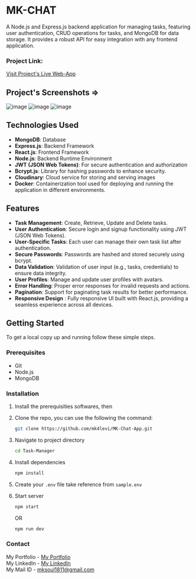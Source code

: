 # MK-CHAT

A Node.js and Express.js backend application for managing tasks, featuring user authentication, CRUD operations for tasks, and MongoDB for data storage. It provides a robust API for easy integration with any frontend application.

### Project Link:

[Visit Project's Live Web-App](https://mk-chat-app.vercel.app)

## Project's Screenshots =>

![image](./client/public/images/ss1.png)
![image](./client/public/images/ss2.png)
![image](./client/public/images/ss3.png)

## Technologies Used

- **MongoDB**: Database
- **Express.js**: Backend Framework
- **React.js**: Frontend Framework
- **Node.js**: Backend Runtime Environment
- **JWT (JSON Web Tokens)**: For secure authentication and authorization
- **Bcrypt.js**: Library for hashing passwords to enhance security.
- **Cloudinary**: Cloud service for storing and serving images
- **Docker**: Containerization tool used for deploying and running the application in different environments.

## Features

- **Task Management**: Create, Retrieve, Update and Delete tasks.
- **User Authentication**: Secure login and signup functionality using JWT (JSON Web Tokens).
- **User-Specific Tasks**: Each user can manage their own task list after authentication.
- **Secure Passwords**: Passwords are hashed and stored securely using bcrypt.
- **Data Validation**: Validation of user input (e.g., tasks, credentials) to ensure data integrity.
- **User Profiles**: Manage and update user profiles with avatars.
- **Error Handling**: Proper error responses for invalid requests and actions.
- **Pagination**: Support for paginating task results for better performance.
- **Responsive Design** : Fully responsive UI built with React.js, providing a seamless experience across all devices.

## Getting Started

To get a local copy up and running follow these simple steps.

### Prerequisites

- Git
- Node.js
- MongoDB

### Installation

1.  Install the prerequisities softwares, then

2.  Clone the repo, you can use the following the command:

    ```bash
    git clone https://github.com/mk4levi/MK-Chat-App.git
    ```

3.  Navigate to project directory

    ```bash
    cd Task-Manager
    ```

4.  Install dependencies

    ```bash
    npm install
    ```

5.  Create your `.env` file take reference from `sample.env`

6.  Start server

    ```bash
    npm start
    ```

    OR

    ```bash
    npm run dev
    ```

### Contact

My Portfolio - [My Portfolio](https://manthan-mk-portfolio.vercel.app/)<br>
My LinkedIn - [My LinkedIn](https://www.linkedin.com/in/mk4coder/)<br>
My Mail ID - [mksoul1811@gmail.com](mailto:mksoul1811@gmail.com)
